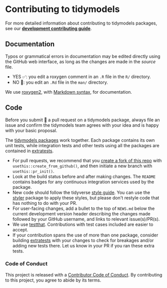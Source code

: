 # Contributing to tidymodels

For more detailed information about contributing to tidymodels packages, see our [**development contributing guide**](https://www.tidymodels.org/contribute/).

## Documentation

Typos or grammatical errors in documentation may be edited directly using the GitHub web interface, as long as the changes are made in the _source_ file.

*  YES ✅: you edit a roxygen comment in an `.R` file in the `R/` directory.
*  NO 🚫: you edit an `.Rd` file in the `man/` directory.

We use [roxygen2](https://cran.r-project.org/package=roxygen2), with [Markdown syntax](https://cran.r-project.org/web/packages/roxygen2/vignettes/rd-formatting.html), for documentation.

## Code

Before you submit 🎯 a pull request on a tidymodels package, always file an issue and confirm the tidymodels team agrees with your idea and is happy with your basic proposal.

The [tidymodels packages](https://www.tidymodels.org/packages/) work together. Each package contains its own unit tests, while integration tests and other tests using all the packages are contained in [extratests](https://github.com/tidymodels/extratests).

*  For pull requests, we recommend that you [create a fork of this repo](https://usethis.r-lib.org/articles/articles/pr-functions.html) with `usethis::create_from_github()`, and then initiate a new branch with `usethis::pr_init()`.
*  Look at the build status before and after making changes. The `README` contains badges for any continuous integration services used by the package.
*  New code should follow the tidyverse [style guide](http://style.tidyverse.org). You can use the [styler](https://CRAN.R-project.org/package=styler) package to apply these styles, but please don't restyle code that has nothing to do with your PR.
*  For user-facing changes, add a bullet to the top of `NEWS.md` below the current development version header describing the changes made followed by your GitHub username, and links to relevant issue(s)/PR(s).
*  We use [testthat](https://cran.r-project.org/package=testthat). Contributions with test cases included are easier to accept.
*  If your contribution spans the use of more than one package, consider building [extratests](https://github.com/tidymodels/extratests) with your changes to check for breakages and/or adding new tests there. Let us know in your PR if you ran these extra tests.

### Code of Conduct

This project is released with a [Contributor Code of Conduct](https://contributor-covenant.org/version/2/0/CODE_OF_CONDUCT.html). By contributing to this project, you agree to abide by its terms.
